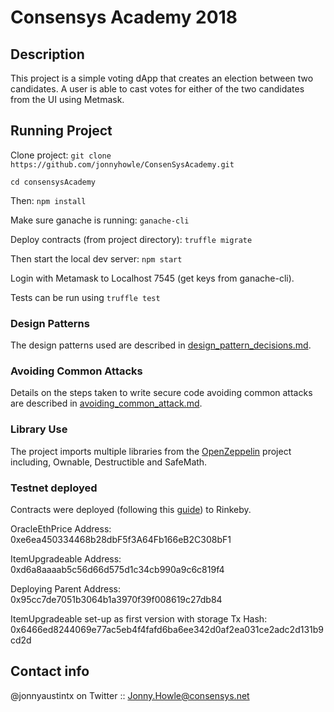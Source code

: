 # Consensys Academy 2018

## Description

This project is a simple voting dApp that creates an election between two candidates. A user is able to cast votes for either of the two candidates from the UI using Metmask.

## Running Project

Clone project: ```git clone https://github.com/jonnyhowle/ConsenSysAcademy.git```

```cd consensysAcademy```

Then: ```npm install```

Make sure ganache is running: ```ganache-cli```

Deploy contracts (from project directory): ```truffle migrate```

Then start the local dev server: ```npm start```

Login with Metamask to Localhost 7545 (get keys from ganache-cli).

Tests can be run using ```truffle test```

### Design Patterns ###

The design patterns used are described in [design_pattern_decisions.md](design_pattern_decisions.md).

### Avoiding Common Attacks ###

Details on the steps taken to write secure code avoiding common attacks are described in [avoiding_common_attack.md](avoiding_common_attack.md).

### Library Use ###

The project imports multiple libraries from the [OpenZeppelin](https://openzeppelin.org/api/docs/open-zeppelin.html) project including, Ownable, Destructible and SafeMath.

### Testnet deployed ###

Contracts were deployed (following this [guide](https://medium.com/@pauliax/deploying-truffle-contracts-to-all-networks-without-running-your-own-nodes-9e619ad9f4da)) to Rinkeby.

OracleEthPrice Address: 0xe6ea450334468b28dbF5f3A64Fb166eB2C308bF1

ItemUpgradeable Address: 0xd6a8aaaab5c56d66d575d1c34cb990a9c6c819f4

Deploying Parent Address: 0x95cc7de7051b3064b1a3970f39f008619c27db84

ItemUpgradeable set-up as first version with storage
  Tx Hash: 0x6466ed8244069e77ac5eb4f4fafd6ba6ee342d0af2ea031ce2adc2d131b9cd2d


## Contact info

@jonnyaustintx on Twitter :: Jonny.Howle@consensys.net
